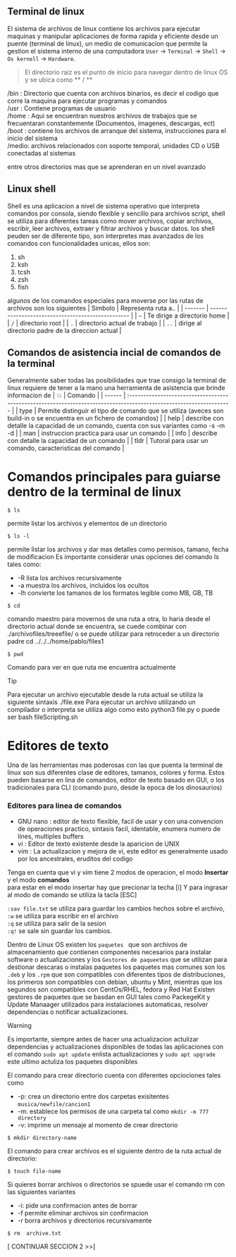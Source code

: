 ## Terminal de linux
El sistema de archivos de linux contiene los archivos para ejecutar maquinas y manipular aplicaciones de forma rapida y eficiente desde un puente (terminal de linux), un medio de comunicacion que permite la gestion el sistema interno de una computadora `User` -> `Terminal` -> `Shell` -> `Os kernell` -> `Hardware`.

> El directorio raiz es el punto de inicio para navegar dentro de linux OS y se  ubica como ** / ** 

/bin : Directorio que cuenta con archivos binarios, es decir el codigo que corre la maquina para ejecutar programas y comandos <br>
/usr : Contiene programas de usuario <br>
/home : Aqui se encuentran nuestros archivos de trabajos que se frecuentaran constantemente (Documentos, imagenes, descargas, ect) <br>
/boot : contiene los archivos de arranque del sistema, instrucciones para el inicio del sistema <br>
/medio: archivos relacionados con soporte temporal, unidades CD o USB conectadas al sistemas <br>

entre otros directorios mas que se aprenderan en un nivel avanzado

## Linux shell
Shell es una aplicacion a nivel de sistema operativo que interpreta comandos por consola, siendo flexible y sencillo para archivos script, shell se utiliza para diferentes tareas como  mover archivos, copiar archivos, escribir, leer archivos, extraer y filtrar archivos y buscar datos.
los shell peuden ser de diferente tipo, son interpretes mas avanzados de los comandos con funcionalidades unicas, ellos son:
1. sh
2. ksh
3. tcsh
4. zsh
5. fish

algunos de los comandos especiales para moverse por las rutas de archivos son los siguientes
| Simbolo | Representa ruta a..                               |
| ------- | ------------------------------------------------- |
| `~`     | Te dirige a directorio home                       |
| `/`     | directorio root                                   |
| `.`     | directorio actual de trabajo                      |
| `..`    | dirige al directorio padre de la direccion actual |


## Comandos de asistencia incial de comandos de la terminal
Generalmente saber todas las posibilidades que trae consigo la terminal de linux requiere de tener a la mano una herramienta de asistencia que brinde informacion
de 
| :boom: | Comando                                                                                                             |
| ------ | :------------------------------------------------------------------------------------------------------------------ |
| type   | Permite distinguir el tipo de comando que se utiliza (aveces son build-in o se encuentra en un fichero de comandos) |
| help   | describe  con detalle la capacidad de un comando, cuenta con sus variantes como -s -m -d                            |
| man    | instruccion practica para usar un comando                                                                           |
| info   | describe  con detalle la capacidad de un comando                                                                    |
| tldr   | Tutoral para usar un comando, caracteristicas del comando                                                           |


# Comandos principales para guiarse dentro de la terminal de linux 
```
$ ls  
``` 
permite listar los archivos y elementos de un directorio
```
$ ls -l  
```
 permite listar los archivos y dar mas detalles como permisos, tamano, fecha de modificacion
 Es importante considerar unas opciones del comando ls tales como:
 - -R lista los archivos recursivamente
 - -a muestra los archivos, incluidos los ocultos
 - -lh convierte los tamanos de los formatos legible como MB, GB, TB

```
$ cd 
```
 comando maestro para movernos de una ruta a otra, lo haria desde el directorio actual donde se encuentra, se cuede combinar con ./archivofiles/treeefile/  o se puede utilizar para retroceder a un directorio padre cd ../../../home/pablo/files1
```
$ pwd 
```
Comando para ver en que ruta me encuentra actualmente

> [!TIP]
> Para ejecutar un archivo ejecutable desde la ruta actual se utiliza la siguiente sintaxis ./file.exe
> Para ejecutar un archivo utilizando un compilador o interpreta se utiliza algo como esto python3 file.py  o puede ser bash fileScripting.sh

# Editores de texto

Una de las herramientas mas poderosas con las que puenta la terminal de linux son sus diferentes clase de editores, tamanos, colores y forma. Estos pueden basarse en lina de comandos, editor de texto basado en GUI, o los tradicionales para CLI (comando puro, desde la epoca de los dinosaurios)

### Editores para linea de comandos
- GNU nano : editor de texto flexible, facil de usar y con una convencion de operaciones practico, sintasis facil, identable, enumera numero de lines, multiples buffers
- vi : Editor de texto existente desde la aparicion de UNIX
- vim : La actualizacion y mejora de vi, este editor es generalmente usado por los ancestrales, eruditos del codigo

Tenga en cuenta que vi y vim tiene 2 modos de operacion, el modo **Insertar** y el modo **comandos** <br>
para estar en el modo insertar hay que precionar la techa [i] Y para ingrasar al modo de comando se utiliza la tacla [ESC]

 `:sav file.txt` se utiliza para guardar los cambios hechos sobre el archivo,<br> `:w` se utiliza para escribir en el archivo <br> `:q` se utiliza para salir de la sesion <br> `:q!` se sale sin guardar los cambios. 

 Dentro de Linux OS existen los  `paquetes ` que son archivos de almacenamiento que contienen componentes necesarios para instalar software o actualizaciones y los  `Gestores de paqueetes` que se utilizan para destionar descaras o instalas paquetes 
 los paquetes mas comunes son los  `.deb` y los  `.rpm` que son compatibles con diferentes tipos de distribuciones, los primeros son compatibles con debian, ubuntu y Mint, mientras que los segundos son compatibles con CentOs/RHEL, fedora y Red Hat
Existen gestores de paquetes que se basdan en GUI tales como PackegeKit y Update Manaager utilizados para instalaciones automaticas, resolver dependencias o notificar actualizaciones.

> [!WARNING]
> Es importante, siempre antes de hacer una actualizacion actulizar dependencias y actualizaciones disponibles de todas las aplicaciones con el comando `sudo apt update` enlista actualizaciones y `sudo apt upgrade` este ultimo actuliza los paquetes disponibles

El comando para crear directorio cuenta con diferentes opciociones tales como 
- -p: crea un directorio entre dos carpetas exisitentes  `musica/newfile/cancion1`
- -m: establece los permisos de una carpeta tal como `mkdir -m 777 directory`
- -v: imprime un mensaje al momento de crear directorio
```
$ mkdir directory-name 
```
El comando para crear archivos es el siguiente dentro de la ruta actual de directorio:
```
$ touch file-name
```
Si quieres borrar archivos o directorios se spuede usar el comando rm con las siguientes variantes
- -i: pide una confirmacion antes de borrar
-  -f permite eliminar archivos sin confirmacion
-  -r borra archivos y directorios recursivamente
```
$ rm  archive.txt
```

[ CONTINUAR SECCION 2 >>]